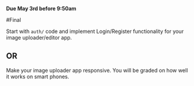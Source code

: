 **Due May 3rd before 9:50am**

#Final

Start with ``auth/`` code and implement Login/Register functionality for
your image uploader/editor app.

## OR

Make your image uploader app responsive. You will be graded on how well
it works on smart phones.
